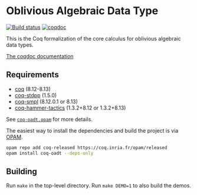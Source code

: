 # Oblivious Algebraic Data Type

[![Build status][action-badge]][action-link]
[![coqdoc][doc-badge]][doc-link]

[action-badge]: https://github.com/ccyip/oadt/actions/workflows/build.yml/badge.svg?branch=master
[action-link]: https://github.com/ccyip/oadt/actions

[doc-badge]: https://img.shields.io/badge/docs-coqdoc-blue.svg
[doc-link]: https://ccyip.github.io/oadt

This is the Coq formalization of the core calculus for oblivious algebraic data
types.

[The coqdoc documentation](https://ccyip.github.io/oadt)

## Requirements

- [coq](https://coq.inria.fr) (8.12-8.13)
- [coq-stdpp](https://gitlab.mpi-sws.org/iris/stdpp) (1.5.0)
- [coq-smpl](https://github.com/uds-psl/smpl) (8.12.0.1 or 8.13)
- [coq-hammer-tactics](https://coqhammer.github.io) (1.3.2+8.12 or 1.3.2+8.13)

See [`coq-oadt.opam`](./coq-oadt.opam) for more details.

The easiest way to install the dependencies and build the project is via
[OPAM](https://opam.ocaml.org/doc/Install.html).

``` sh
opam repo add coq-released https://coq.inria.fr/opam/released
opam install coq-oadt --deps-only
```

## Building

Run `make` in the top-level directory. Run `make DEMO=1` to also build the demos.

